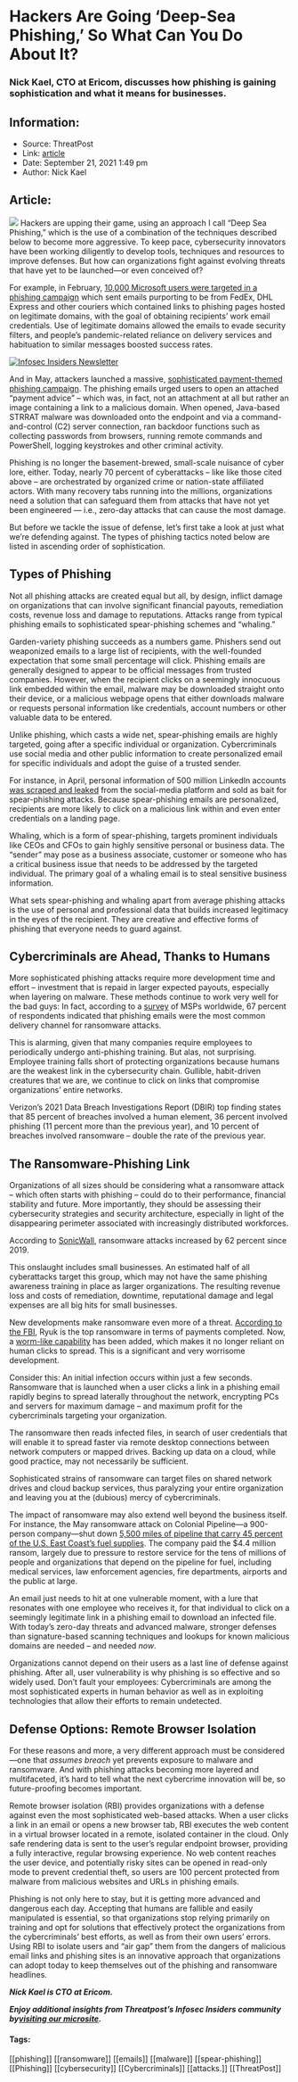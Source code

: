 # Hackers Are Going ‘Deep-Sea Phishing,’ So What Can You Do About It?
### Nick Kael, CTO at Ericom, discusses how phishing is gaining sophistication and what it means for businesses.

## Information:
+ Source: ThreatPost
+ Link: [article](https://kasperskycontenthub.com/threatpost-global/?p=174868)
+ Date: September 21, 2021  1:49 pm
+ Author: Nick Kael


## Article:
![](https://media.threatpost.com/wp-content/uploads/sites/103/2021/09/21134528/phishing-1-e1632246346826.jpg)
Hackers are upping their game, using an approach I call “Deep Sea Phishing,” which is the use of a combination of the techniques described below to become more aggressive. To keep pace, cybersecurity innovators have been working diligently to develop tools, techniques and resources to improve defenses. But how can organizations fight against evolving threats that have yet to be launched—or even conceived of?


For example, in February, [10,000 Microsoft users were targeted in a phishing campaign](https://threatpost.com/microsoft-fedex-phishing-attack/164143/) which sent emails purporting to be from FedEx, DHL Express and other couriers which contained links to phishing pages hosted on legitimate domains, with the goal of obtaining recipients’ work email credentials. Use of legitimate domains allowed the emails to evade security filters, and people’s pandemic-related reliance on delivery services and habituation to similar messages boosted success rates.


[![Infosec Insiders Newsletter](https://media.threatpost.com/wp-content/uploads/sites/103/2021/07/10165815/infosec_insiders_in_article_promo.png)](https://threatpost.com/infosec-insider-subscription-page/?utm_source=ART&utm_medium=ART&utm_campaign=InfosecInsiders_Newsletter_Promo/)


And in May, attackers launched a massive, [sophisticated payment-themed phishing campaign](https://twitter.com/MsftSecIntel/status/1395138351917764608). The phishing emails urged users to open an attached “payment advice” – which was, in fact, not an attachment at all but rather an image containing a link to a malicious domain. When opened, Java-based STRRAT malware was downloaded onto the endpoint and via a command-and-control (C2) server connection, ran backdoor functions such as collecting passwords from browsers, running remote commands and PowerShell, logging keystrokes and other criminal activity.


Phishing is no longer the basement-brewed, small-scale nuisance of cyber lore, either. Today, nearly 70 percent of cyberattacks – like like those cited above – are orchestrated by organized crime or nation-state affiliated actors. With many recovery tabs running into the millions, organizations need a solution that can safeguard them from attacks that have not yet been engineered — i.e., zero-day attacks that can cause the most damage.


But before we tackle the issue of defense, let’s first take a look at just what we’re defending against. The types of phishing tactics noted below are listed in ascending order of sophistication.


**Types of Phishing**
---------------------


Not all phishing attacks are created equal but all, by design, inflict damage on organizations that can involve significant financial payouts, remediation costs, revenue loss and damage to reputations. Attacks range from typical phishing emails to sophisticated spear-phishing schemes and “whaling.”


Garden-variety phishing succeeds as a numbers game. Phishers send out weaponized emails to a large list of recipients, with the well-founded expectation that some small percentage will click. Phishing emails are generally designed to appear to be official messages from trusted companies. However, when the recipient clicks on a seemingly innocuous link embedded within the email, malware may be downloaded straight onto their device, or a malicious webpage opens that either downloads malware or requests personal information like credentials, account numbers or other valuable data to be entered.


Unlike phishing, which casts a wide net, spear-phishing emails are highly targeted, going after a specific individual or organization. Cybercriminals use social media and other public information to create personalized email for specific individuals and adopt the guise of a trusted sender.


For instance, in April, personal information of 500 million LinkedIn accounts [was scraped and leaked](https://threatpost.com/data-500m-linkedin-users-online/165329/) from the social-media platform and sold as bait for spear-phishing attacks. Because spear-phishing emails are personalized, recipients are more likely to click on a malicious link within and even enter credentials on a landing page.


Whaling, which is a form of spear-phishing, targets prominent individuals like CEOs and CFOs to gain highly sensitive personal or business data. The “sender” may pose as a business associate, customer or someone who has a critical business issue that needs to be addressed by the targeted individual. The primary goal of a whaling email is to steal sensitive business information.


What sets spear-phishing and whaling apart from average phishing attacks is the use of personal and professional data that builds increased legitimacy in the eyes of the recipient. They are creative and effective forms of phishing that everyone needs to guard against.


**Cybercriminals are Ahead, Thanks to Humans**
----------------------------------------------


More sophisticated phishing attacks require more development time and effort – investment that is repaid in larger expected payouts, especially when layering on malware. These methods continue to work very well for the bad guys: In fact, according to a [survey](https://www.statista.com/statistics/700965/leading-cause-of-ransomware-infection/) of MSPs worldwide, 67 percent of respondents indicated that phishing emails were the most common delivery channel for ransomware attacks.


This is alarming, given that many companies require employees to periodically undergo anti-phishing training. But alas, not surprising. Employee training falls short of protecting organizations because humans are the weakest link in the cybersecurity chain. Gullible, habit-driven creatures that we are, we continue to click on links that compromise organizations’ entire networks.


Verizon’s 2021 Data Breach Investigations Report (DBIR) top finding states that 85 percent of breaches involved a human element, 36 percent involved phishing (11 percent more than the previous year), and 10 percent of breaches involved ransomware – double the rate of the previous year.


**The Ransomware-Phishing Link**
--------------------------------


Organizations of all sizes should be considering what a ransomware attack – which often starts with phishing – could do to their performance, financial stability and future. More importantly, they should be assessing their cybersecurity strategies and security architecture, especially in light of the disappearing perimeter associated with increasingly distributed workforces.


According to [SonicWall](https://www.securitymagazine.com/articles/94831-ransomware-soars-with-62-increase-since-2019), ransomware attacks increased by 62 percent since 2019.


This onslaught includes small businesses. An estimated half of all cyberattacks target this group, which may not have the same phishing awareness training in place as larger organizations. The resulting revenue loss and costs of remediation, downtime, reputational damage and legal expenses are all big hits for small businesses.


New developments make ransomware even more of a threat. [According to the FBI](https://blog.malwarebytes.com/malwarebytes-news/2021/03/ryuk-ransomware-develops-worm-like-capability/), Ryuk is the top ransomware in terms of payments completed. Now, a [worm-like capability](https://threatpost.com/ryuk-ransomware-worming-self-propagation/164412/) has been added, which makes it no longer reliant on human clicks to spread. This is a significant and very worrisome development.


Consider this: An initial infection occurs within just a few seconds. Ransomware that is launched when a user clicks a link in a phishing email rapidly begins to spread laterally throughout the network, encrypting PCs and servers for maximum damage – and maximum profit for the cybercriminals targeting your organization.


The ransomware then reads infected files, in search of user credentials that will enable it to spread faster via remote desktop connections between network computers or mapped drives. Backing up data on a cloud, while good practice, may not necessarily be sufficient.


Sophisticated strains of ransomware can target files on shared network drives and cloud backup services, thus paralyzing your entire organization and leaving you at the (dubious) mercy of cybercriminals.


The impact of ransomware may also extend well beyond the business itself. For instance, the May ransomware attack on Colonial Pipeline—a 900-person company—shut down [5,500 miles of pipeline that carry 45 percent of the U.S. East Coast’s fuel supplies](https://threatpost.com/pipeline-crippled-ransomware/165963/). The company paid the $4.4 million ransom, largely due to pressure to restore service for the tens of millions of people and organizations that depend on the pipeline for fuel, including medical services, law enforcement agencies, fire departments, airports and the public at large.


An email just needs to hit at one vulnerable moment, with a lure that resonates with one employee who receives it, for that individual to click on a seemingly legitimate link in a phishing email to download an infected file. With today’s zero-day threats and advanced malware, stronger defenses than signature-based scanning techniques and lookups for known malicious domains are needed – and needed *now*.


Organizations cannot depend on their users as a last line of defense against phishing. After all, user vulnerability is why phishing is so effective and so widely used. Don’t fault your employees: Cybercriminals are among the most sophisticated experts in human behavior as well as in exploiting technologies that allow their efforts to remain undetected.


**Defense Options: Remote Browser Isolation**
---------------------------------------------


For these reasons and more, a very different approach must be considered—one that *assumes breach* yet prevents exposure to malware and ransomware. And with phishing attacks becoming more layered and multifaceted, it’s hard to tell what the next cybercrime innovation will be, so future-proofing becomes important.


Remote browser isolation (RBI) provides organizations with a defense against even the most sophisticated web-based attacks. When a user clicks a link in an email or opens a new browser tab, RBI executes the web content in a virtual browser located in a remote, isolated container in the cloud. Only safe rendering data is sent to the user’s regular endpoint browser, providing a fully interactive, regular browsing experience. No web content reaches the user device, and potentially risky sites can be opened in read-only mode to prevent credential theft, so users are 100 percent protected from malware from malicious websites and URLs in phishing emails.


Phishing is not only here to stay, but it is getting more advanced and dangerous each day. Accepting that humans are fallible and easily manipulated is essential, so that organizations stop relying primarily on training and opt for solutions that effectively protect the organizations from the cybercriminals’ best efforts, as well as from their own users’ errors. Using RBI to isolate users and “air gap” them from the dangers of malicious email links and phishing sites is an innovative approach that organizations can adopt today to keep themselves out of the phishing and ransomware headlines.


***Nick Kael is CTO at Ericom.***


***Enjoy additional insights from Threatpost’s Infosec Insiders community by***[***visiting our microsite***](https://threatpost.com/microsite/infosec-insiders-community/)***.***




#### Tags:
[[phishing]] [[ransomware]] [[emails]] [[malware]] [[spear-phishing]] [[Phishing]] [[cybersecurity]] [[Cybercriminals]] [[attacks.]] [[ThreatPost]]
